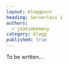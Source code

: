 ```yaml
---
layout: bloggpost
heading: Serverless 1
authors:
  - joakimkemeny
category: blogg
published: true
---
```


To be written...
